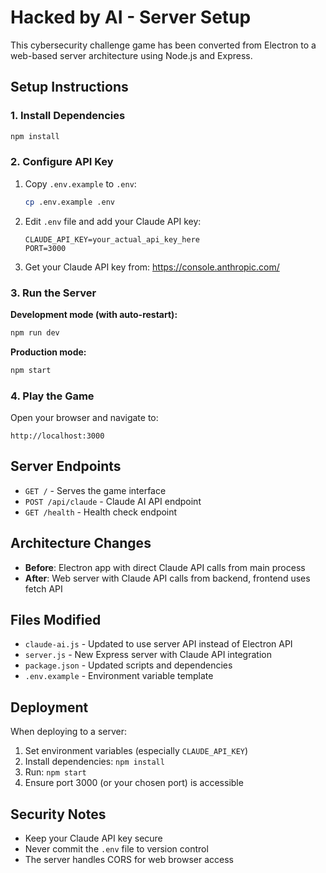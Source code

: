 # Hacked by AI - Server Setup

This cybersecurity challenge game has been converted from Electron to a web-based server architecture using Node.js and Express.

## Setup Instructions

### 1. Install Dependencies
```bash
npm install
```

### 2. Configure API Key
1. Copy `.env.example` to `.env`:
   ```bash
   cp .env.example .env
   ```

2. Edit `.env` file and add your Claude API key:
   ```
   CLAUDE_API_KEY=your_actual_api_key_here
   PORT=3000
   ```

3. Get your Claude API key from: https://console.anthropic.com/

### 3. Run the Server

**Development mode (with auto-restart):**
```bash
npm run dev
```

**Production mode:**
```bash
npm start
```

### 4. Play the Game
Open your browser and navigate to:
```
http://localhost:3000
```

## Server Endpoints

- `GET /` - Serves the game interface
- `POST /api/claude` - Claude AI API endpoint
- `GET /health` - Health check endpoint

## Architecture Changes

- **Before**: Electron app with direct Claude API calls from main process
- **After**: Web server with Claude API calls from backend, frontend uses fetch API

## Files Modified

- `claude-ai.js` - Updated to use server API instead of Electron API
- `server.js` - New Express server with Claude API integration
- `package.json` - Updated scripts and dependencies
- `.env.example` - Environment variable template

## Deployment

When deploying to a server:

1. Set environment variables (especially `CLAUDE_API_KEY`)
2. Install dependencies: `npm install`
3. Run: `npm start`
4. Ensure port 3000 (or your chosen port) is accessible

## Security Notes

- Keep your Claude API key secure
- Never commit the `.env` file to version control
- The server handles CORS for web browser access